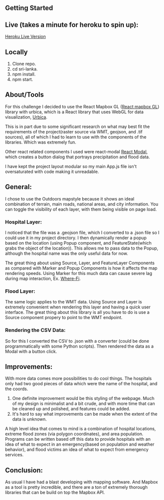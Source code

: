 ## Getting Started

## Live (takes a minute for heroku to spin up):

[Heroku Live Version](https://sri-lanka.herokuapp.com/)

## Locally

1. Clone repo.
2. cd sri-lanka.
3. npm install.
4. npm start.

## About/Tools

For this challenge I decided to use the React Mapbox GL ([React mapbox GL](https://github.com/alex3165/react-mapbox-gl)) library with urbica, which is a React library that uses WebGL for data visualization,
[Urbica](https://github.com/urbica/react-map-gl).

This is in part due to some significant research on what may best fit the requirements of the project(raster source via WMT, geojson, and .tif sources), all of which I had to learn to use with the components of the libraries. Which was extremely fun.

Other react related components I used were react-modal [React Modal](https://github.com/reactjs/react-modal), which creates a button dialog that portrays precipitation and flood data.

I have kept the project layout modular so my main App.js file isn't oversaturated with code making it unreadable.

## General:

I chose to use the Outdoors mapstyle because it shows an ideal combination of terrain, main roads, national areas, and city information. You can toggle the visibility of each layer, with them being visible on page load.

### Hospital Layer:

I noticed that the file was a .geojson file, which I converted to a .json file so I could use it in my project directory. I then dynamically render a popup based on the location (using Popup component, and FeatureState(which grabs the object of the location)). This allows me to pass data to the Popup, although the hospital name was the only useful data for now.

The great thing about using Source, Layer, and FeatureLayer Components as compared with Marker and Popup Components is how it affects the map rendering speeds. Using Marker for this much data can cause severe lag during map interaction, Ex. [Where-Fi](https://where-fi.herokuapp.com/).

### Flood Layer:

The same logic applies to the WMT data. Using Source and Layer is extremely convenient when rendering this layer and having a quick user interface. The great thing about this library is all you have to do is use a Source component propery to point to the WMT endpoint.

### Rendering the CSV Data:

So for this I converted the CSV to .json with a converter (could be done programmatically with some Python scripts). Then rendered the data as a Modal with a button click.

## Improvements:

With more data comes more possibilities to do cool things. The hospitals only had two good pieces of data which were the name of the hospital, and the coords.

1. One definite improvement would be this styling of the webpage. Much of my design is minimalist and a bit crude, and with more time that can be cleaned up and polished, and features could be added.
2. It's hard to say what improvements can be made when the extent of the data is unknown.

A high level idea that comes to mind is a combination of hospital locations, extreme flood zones (via polygon coordinates), and area population. Programs can be written based off this data to provide hospitals with an idea of what to expect in an emergency(based on population and weather behavior), and flood victims an idea of what to expect from emergency services.

## Conclusion:

As usual I have had a blast developing with mapping software. And Mapbox as a tool is pretty incredible, and there are a ton of extremely thorough libraries that can be build on top the Mapbox API.
